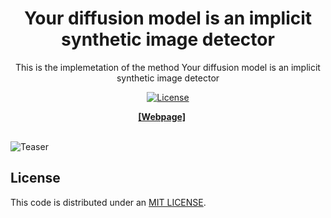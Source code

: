 <div align="center">

# Your diffusion model is an implicit synthetic image detector

This is the implemetation of the method Your diffusion model is an implicit synthetic image detector

[![License](https://img.shields.io/badge/License-MIT-green.svg)]()

</div>


<div align="center">
    <a href="https://www.lix.polytechnique.fr/vista/projects/2024_detector_wang/" class="button"><b>[Webpage]</b></a> &nbsp;&nbsp;&nbsp;&nbsp;
</div>

<br/>

![Teaser](./assets/teaser.png)

## License

This code is distributed under an [MIT LICENSE](LICENSE).
